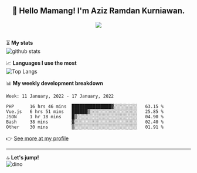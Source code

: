 <h2 align="center">👋 Hello Mamang! I'm Aziz Ramdan Kurniawan.</h2>  
<p align="center">
  <img src="https://komarev.com/ghpvc/?username=azizramdan"> <br><br>
</p>
    
⏳ **My stats**  
![github stats](https://github-readme-stats.vercel.app/api?username=azizramdan&show_icons=true&count_private=true&title_color=000&hide_border=true&hide_title=true)  

📈 **Languages I use the most**  
![Top Langs](https://github-readme-stats.vercel.app/api/top-langs/?username=azizramdan&layout=compact&langs_count=6&hide=tsql&hide_border=true&hide_title=true&exclude_repo=Futsal-Go,Futsal-Go-Admin,Sistem-Informasi-Sensus-Harian-Rawat-Inap)  

📊 **My weekly development breakdown**
<!--START_SECTION:waka-->
```text
Week: 11 January, 2022 - 17 January, 2022

PHP      16 hrs 46 mins  ███████████████▓░░░░░░░░░   63.15 % 
Vue.js   6 hrs 51 mins   ██████▒░░░░░░░░░░░░░░░░░░   25.85 % 
JSON     1 hr 18 mins    █▒░░░░░░░░░░░░░░░░░░░░░░░   04.90 % 
Bash     38 mins         ▓░░░░░░░░░░░░░░░░░░░░░░░░   02.40 % 
Other    30 mins         ▒░░░░░░░░░░░░░░░░░░░░░░░░   01.91 % 
```
<!--END_SECTION:waka-->
👉 [See more at my profile](https://wakatime.com/@azizramdan)
***
🔝 **Let's jump!**  
![dino](https://raw.githubusercontent.com/azizramdan/azizramdan/master/dino.gif)  
